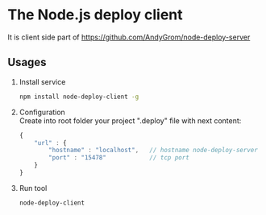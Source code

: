 The Node.js deploy client
=========================
It is client side part of https://github.com/AndyGrom/node-deploy-server

Usages
------------
1. Install service

	```bash
	npm install node-deploy-client -g
	```
2. Configuration  
	Create into root folder your project ".deploy" file with next content:
	
	```javascript
	{
		"url" : {
			"hostname" : "localhost",	// hostname node-deploy-server
			"port" : "15478"			// tcp port
		}
	}
	```
3. Run tool
	
	```bash
	node-deploy-client
	```

	